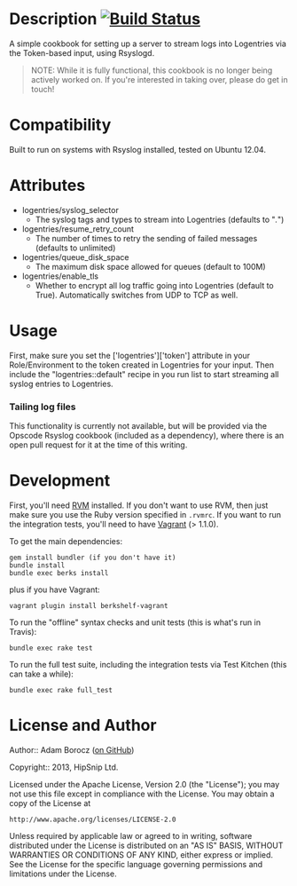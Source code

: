 Description [![Build Status](https://travis-ci.org/hipsnip/logentries-rsyslog.png)](https://travis-ci.org/hipsnip/logentries-rsyslog)
===========
A simple cookbook for setting up a server to stream logs into Logentries via the
Token-based input, using Rsyslogd.

> NOTE: While it is fully functional, this cookbook is no longer being actively worked on.
If you're interested in taking over, please do get in touch!


Compatibility
=============
Built to run on systems with Rsyslog installed, tested on Ubuntu 12.04.


Attributes
==========
* logentries/syslog_selector
    * The syslog tags and types to stream into Logentries (defaults to "*.*")
* logentries/resume_retry_count
    * The number of times to retry the sending of failed messages (defaults to unlimited)
* logentries/queue_disk_space
	* The maximum disk space allowed for queues (default to 100M)
* logentries/enable_tls
	* Whether to encrypt all log traffic going into Logentries (default to True). Automatically switches from UDP to TCP as well.


Usage
=====
First, make sure you set the ['logentries']['token'] attribute in your Role/Environment
to the token created in Logentries for your input. Then include the "logentries::default"
recipe in you run list to start streaming all syslog entries to Logentries.

### Tailing log files
This functionality is currently not available, but will be provided via the Opscode Rsyslog cookbook
(included as a dependency), where there is an open pull request for it at the time of this writing.


Development
============
First, you'll need [RVM](https://rvm.io/) installed. If you don't want to use RVM,
then just make sure you use the Ruby version specified in `.rvmrc`. If you want to
run the integration tests, you'll need to have [Vagrant](http://www.vagrantup.com/) (> 1.1.0).

To get the main dependencies:

    gem install bundler (if you don't have it)
    bundle install
    bundle exec berks install
    
plus if you have Vagrant:

    vagrant plugin install berkshelf-vagrant

To run the "offline" syntax checks and unit tests (this is what's run in Travis):

    bundle exec rake test

To run the full test suite, including the integration tests via Test Kitchen (this can take a while):

    bundle exec rake full_test


License and Author
==================

Author:: Adam Borocz ([on GitHub](https://github.com/motns))

Copyright:: 2013, HipSnip Ltd.

Licensed under the Apache License, Version 2.0 (the "License");
you may not use this file except in compliance with the License.
You may obtain a copy of the License at

    http://www.apache.org/licenses/LICENSE-2.0

Unless required by applicable law or agreed to in writing, software
distributed under the License is distributed on an "AS IS" BASIS,
WITHOUT WARRANTIES OR CONDITIONS OF ANY KIND, either express or implied.
See the License for the specific language governing permissions and
limitations under the License.
